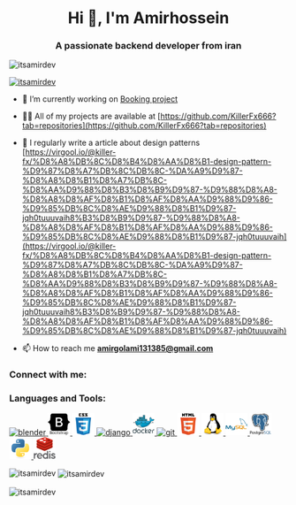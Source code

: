 <h1 align="center">Hi 👋, I'm Amirhossein</h1>
<h3 align="center">A passionate backend developer from iran</h3>

<p align="left"> <img src="https://komarev.com/ghpvc/?username=itsamirdev&label=Profile%20views&color=0e75b6&style=flat" alt="itsamirdev" /> </p>

<p align="left"> <a href="https://github.com/ryo-ma/github-profile-trophy"><img src="https://github-profile-trophy.vercel.app/?username=itsamirdev" alt="itsamirdev" /></a> </p>

- 🔭 I’m currently working on [Booking project](https://github.com/itsamirdev/booking)

- 👨‍💻 All of my projects are available at [https://github.com/KillerFx666?tab=repositories](https://github.com/KillerFx666?tab=repositories)

- 📝 I regularly write a article about design patterns [https://virgool.io/@killer-fx/%D8%A8%DB%8C%D8%B4%D8%AA%D8%B1-design-pattern-%D9%87%D8%A7%DB%8C%DB%8C-%DA%A9%D9%87-%D8%A8%D8%B1%D8%A7%DB%8C-%D8%AA%D9%88%D8%B3%D8%B9%D9%87-%D9%88%D8%A8-%D8%A8%D8%AF%D8%B1%D8%AF%D8%AA%D9%88%D9%86-%D9%85%DB%8C%D8%AE%D9%88%D8%B1%D9%87-jqh0tuuuvaih8%B3%D8%B9%D9%87-%D9%88%D8%A8-%D8%A8%D8%AF%D8%B1%D8%AF%D8%AA%D9%88%D9%86-%D9%85%DB%8C%D8%AE%D9%88%D8%B1%D9%87-jqh0tuuuvaih](https://virgool.io/@killer-fx/%D8%A8%DB%8C%D8%B4%D8%AA%D8%B1-design-pattern-%D9%87%D8%A7%DB%8C%DB%8C-%DA%A9%D9%87-%D8%A8%D8%B1%D8%A7%DB%8C-%D8%AA%D9%88%D8%B3%D8%B9%D9%87-%D9%88%D8%A8-%D8%A8%D8%AF%D8%B1%D8%AF%D8%AA%D9%88%D9%86-%D9%85%DB%8C%D8%AE%D9%88%D8%B1%D9%87-jqh0tuuuvaih8%B3%D8%B9%D9%87-%D9%88%D8%A8-%D8%A8%D8%AF%D8%B1%D8%AF%D8%AA%D9%88%D9%86-%D9%85%DB%8C%D8%AE%D9%88%D8%B1%D9%87-jqh0tuuuvaih)

- 📫 How to reach me **amirgolami131385@gmail.com**

<h3 align="left">Connect with me:</h3>
<p align="left">
</p>

<h3 align="left">Languages and Tools:</h3>
<p align="left"> <a href="https://www.blender.org/" target="_blank" rel="noreferrer"> <img src="https://download.blender.org/branding/community/blender_community_badge_white.svg" alt="blender" width="40" height="40"/> </a> <a href="https://getbootstrap.com" target="_blank" rel="noreferrer"> <img src="https://raw.githubusercontent.com/devicons/devicon/master/icons/bootstrap/bootstrap-plain-wordmark.svg" alt="bootstrap" width="40" height="40"/> </a> <a href="https://www.w3schools.com/css/" target="_blank" rel="noreferrer"> <img src="https://raw.githubusercontent.com/devicons/devicon/master/icons/css3/css3-original-wordmark.svg" alt="css3" width="40" height="40"/> </a> <a href="https://www.djangoproject.com/" target="_blank" rel="noreferrer"> <img src="https://cdn.worldvectorlogo.com/logos/django.svg" alt="django" width="40" height="40"/> </a> <a href="https://www.docker.com/" target="_blank" rel="noreferrer"> <img src="https://raw.githubusercontent.com/devicons/devicon/master/icons/docker/docker-original-wordmark.svg" alt="docker" width="40" height="40"/> </a> <a href="https://git-scm.com/" target="_blank" rel="noreferrer"> <img src="https://www.vectorlogo.zone/logos/git-scm/git-scm-icon.svg" alt="git" width="40" height="40"/> </a> <a href="https://www.w3.org/html/" target="_blank" rel="noreferrer"> <img src="https://raw.githubusercontent.com/devicons/devicon/master/icons/html5/html5-original-wordmark.svg" alt="html5" width="40" height="40"/> </a> <a href="https://www.linux.org/" target="_blank" rel="noreferrer"> <img src="https://raw.githubusercontent.com/devicons/devicon/master/icons/linux/linux-original.svg" alt="linux" width="40" height="40"/> </a> <a href="https://www.mysql.com/" target="_blank" rel="noreferrer"> <img src="https://raw.githubusercontent.com/devicons/devicon/master/icons/mysql/mysql-original-wordmark.svg" alt="mysql" width="40" height="40"/> </a> <a href="https://www.postgresql.org" target="_blank" rel="noreferrer"> <img src="https://raw.githubusercontent.com/devicons/devicon/master/icons/postgresql/postgresql-original-wordmark.svg" alt="postgresql" width="40" height="40"/> </a> <a href="https://www.python.org" target="_blank" rel="noreferrer"> <img src="https://raw.githubusercontent.com/devicons/devicon/master/icons/python/python-original.svg" alt="python" width="40" height="40"/> </a> <a href="https://redis.io" target="_blank" rel="noreferrer"> <img src="https://raw.githubusercontent.com/devicons/devicon/master/icons/redis/redis-original-wordmark.svg" alt="redis" width="40" height="40"/> </a> </p>

<p><img align="left" src="https://github-readme-stats.vercel.app/api/top-langs?username=itsamirdev&show_icons=true&locale=en&layout=compact" alt="itsamirdev" /></p>

<p>&nbsp;<img align="center" src="https://github-readme-stats.vercel.app/api?username=itsamirdev&show_icons=true&locale=en" alt="itsamirdev" /></p>

<p><img align="center" src="https://github-readme-streak-stats.herokuapp.com/?user=itsamirdev&" alt="itsamirdev" /></p>
